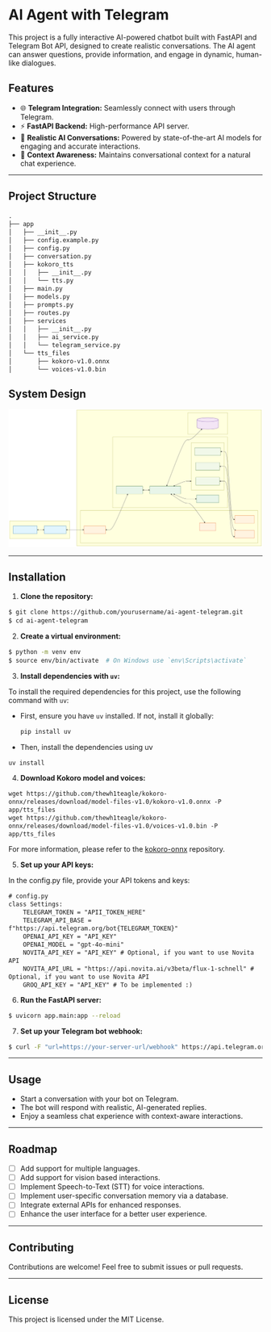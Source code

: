 # AI Agent with Telegram

This project is a fully interactive AI-powered chatbot built with FastAPI and Telegram Bot API, designed to create realistic conversations. The AI agent can answer questions, provide information, and engage in dynamic, human-like dialogues.

## Features

- 🌐 **Telegram Integration:** Seamlessly connect with users through Telegram.
- ⚡ **FastAPI Backend:** High-performance API server.
- 🤖 **Realistic AI Conversations:** Powered by state-of-the-art AI models for engaging and accurate interactions.
- 🧠 **Context Awareness:** Maintains conversational context for a natural chat experience.

---

## Project Structure

```
.
├── app
│   ├── __init__.py
│   ├── config.example.py
│   ├── config.py
│   ├── conversation.py
│   ├── kokoro_tts
│   │   ├── __init__.py
│   │   └── tts.py
│   ├── main.py
│   ├── models.py
│   ├── prompts.py
│   ├── routes.py
│   ├── services
│   │   ├── __init__.py
│   │   ├── ai_service.py
│   │   └── telegram_service.py
│   └── tts_files
│       ├── kokoro-v1.0.onnx
│       └── voices-v1.0.bin

```

## System Design

![System Design](system_design.svg)

---

## Installation

1. **Clone the repository:**

```bash
$ git clone https://github.com/yourusername/ai-agent-telegram.git
$ cd ai-agent-telegram
```

2. **Create a virtual environment:**

```bash
$ python -m venv env
$ source env/bin/activate  # On Windows use `env\Scripts\activate`
```

3. **Install dependencies with `uv`:**

To install the required dependencies for this project, use the following command with `uv`:

- First, ensure you have `uv` installed. If not, install it globally:

  ```bash
  pip install uv
  ```

- Then, install the dependencies using uv

```
uv install
```

4. **Download Kokoro model and voices:**

```
wget https://github.com/thewh1teagle/kokoro-onnx/releases/download/model-files-v1.0/kokoro-v1.0.onnx -P app/tts_files
wget https://github.com/thewh1teagle/kokoro-onnx/releases/download/model-files-v1.0/voices-v1.0.bin -P app/tts_files
```

For more information, please refer to the [kokoro-onnx](https://github.com/thewh1teagle/kokoro-onnx) repository.

5. **Set up your API keys:**

In the config.py file, provide your API tokens and keys:

```
# config.py
class Settings:
    TELEGRAM_TOKEN = "APII_TOKEN_HERE"
    TELEGRAM_API_BASE = f"https://api.telegram.org/bot{TELEGRAM_TOKEN}"
    OPENAI_API_KEY = "API_KEY"
    OPENAI_MODEL = "gpt-4o-mini"
    NOVITA_API_KEY = "API_KEY" # Optional, if you want to use Novita API
    NOVITA_API_URL = "https://api.novita.ai/v3beta/flux-1-schnell" # Optional, if you want to use Novita API
    GROQ_API_KEY = "API_KEY" # To be implemented :)
```

6. **Run the FastAPI server:**

```bash
$ uvicorn app.main:app --reload
```

7. **Set up your Telegram bot webhook:**

```bash
$ curl -F "url=https://your-server-url/webhook" https://api.telegram.org/bot<TELEGRAM_BOT_TOKEN>/setWebhook
```

---

## Usage

- Start a conversation with your bot on Telegram.
- The bot will respond with realistic, AI-generated replies.
- Enjoy a seamless chat experience with context-aware interactions.

---

## Roadmap

- [ ] Add support for multiple languages.
- [ ] Add support for vision based interactions.
- [ ] Implement Speech-to-Text (STT) for voice interactions.
- [ ] Implement user-specific conversation memory via a database.
- [ ] Integrate external APIs for enhanced responses.
- [ ] Enhance the user interface for a better user experience.

---

## Contributing

Contributions are welcome! Feel free to submit issues or pull requests.

---

## License

This project is licensed under the MIT License.
